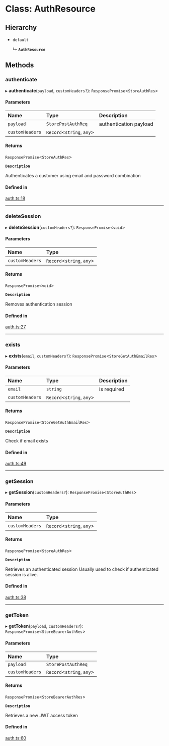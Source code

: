 # Class: AuthResource

## Hierarchy

- `default`

  ↳ **`AuthResource`**

## Methods

### authenticate

▸ **authenticate**(`payload`, `customHeaders?`): `ResponsePromise`<`StoreAuthRes`\>

#### Parameters

| Name | Type | Description |
| :------ | :------ | :------ |
| `payload` | `StorePostAuthReq` | authentication payload |
| `customHeaders` | `Record`<`string`, `any`\> |  |

#### Returns

`ResponsePromise`<`StoreAuthRes`\>

**`Description`**

Authenticates a customer using email and password combination

#### Defined in

[auth.ts:18](https://github.com/medusajs/medusa/blob/33df8122b/packages/medusa-js/src/resources/auth.ts#L18)

___

### deleteSession

▸ **deleteSession**(`customHeaders?`): `ResponsePromise`<`void`\>

#### Parameters

| Name | Type |
| :------ | :------ |
| `customHeaders` | `Record`<`string`, `any`\> |

#### Returns

`ResponsePromise`<`void`\>

**`Description`**

Removes authentication session

#### Defined in

[auth.ts:27](https://github.com/medusajs/medusa/blob/33df8122b/packages/medusa-js/src/resources/auth.ts#L27)

___

### exists

▸ **exists**(`email`, `customHeaders?`): `ResponsePromise`<`StoreGetAuthEmailRes`\>

#### Parameters

| Name | Type | Description |
| :------ | :------ | :------ |
| `email` | `string` | is required |
| `customHeaders` | `Record`<`string`, `any`\> |  |

#### Returns

`ResponsePromise`<`StoreGetAuthEmailRes`\>

**`Description`**

Check if email exists

#### Defined in

[auth.ts:49](https://github.com/medusajs/medusa/blob/33df8122b/packages/medusa-js/src/resources/auth.ts#L49)

___

### getSession

▸ **getSession**(`customHeaders?`): `ResponsePromise`<`StoreAuthRes`\>

#### Parameters

| Name | Type |
| :------ | :------ |
| `customHeaders` | `Record`<`string`, `any`\> |

#### Returns

`ResponsePromise`<`StoreAuthRes`\>

**`Description`**

Retrieves an authenticated session
Usually used to check if authenticated session is alive.

#### Defined in

[auth.ts:38](https://github.com/medusajs/medusa/blob/33df8122b/packages/medusa-js/src/resources/auth.ts#L38)

___

### getToken

▸ **getToken**(`payload`, `customHeaders?`): `ResponsePromise`<`StoreBearerAuthRes`\>

#### Parameters

| Name | Type |
| :------ | :------ |
| `payload` | `StorePostAuthReq` |
| `customHeaders` | `Record`<`string`, `any`\> |

#### Returns

`ResponsePromise`<`StoreBearerAuthRes`\>

**`Description`**

Retrieves a new JWT access token

#### Defined in

[auth.ts:60](https://github.com/medusajs/medusa/blob/33df8122b/packages/medusa-js/src/resources/auth.ts#L60)
